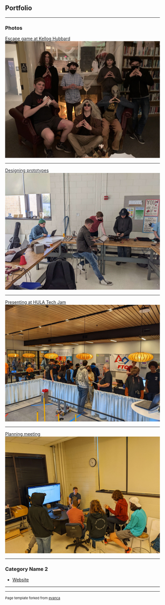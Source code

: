 ## Portfolio

---

### Photos 

[Escape game at Kellog Hubbard](/sample_page)
<img src="images/library.png?raw=true"/>

---
[Designing prototypes](/pdf/sample_presentation.pdf)
<img src="images/fiddling.png?raw=true"/>

---
[Presenting at HULA Tech Jam](http://example.com/)
<img src="images/hula.png?raw=true"/>

---
[Planning meeting](http://example.com/)
<img src="images/meeting.png?raw=true"/>

---

### Category Name 2

- [Website](http://eighteenthreefifty.one/)


---




---
<p style="font-size:11px">Page template forked from <a href="https://github.com/evanca/quick-portfolio">evanca</a></p>
<!-- Remove above link if you don't want to attibute -->
